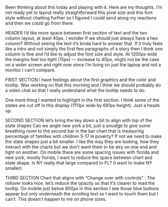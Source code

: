 Been thinking about this today and playing with it. Here are my thoughts. I’m not ready yet to layout really straightforward this pixel size and this font style without chatting further so I figured I could send along my reactions and then we could go from there.

HEADER
I’d like more space between first section of text and the two column layout, at least 40px. I wonder if we should just always have a two column? Without seeing the text it’s kinda hard to answer that. If it truly feels like a intro and not simply the first few paragraphs of a story then I think one column is fine and I’d like to adjust the font size and style. 
At 1200px wide the margins feel too tight (15px) — increase to 40px, might not be the case on a wider screen and right now since I’m living on just the laptop and not a monitor I can’t compare.

FIRST SECTION
I have feelings about the first graphics and the color and tooltip. Was working on that this morning and I think we should probably do a video chat so that I really understand what the tooltip needs to do.

One more thing I wanted to highlight in the first section. I think some of the states are cut off in this display (1111px wide by 681px height). Just a heads up.


SECOND SECTION
let’s bring the key down a bit to align with top of the state shapes
Can we angle new york a bit, just a smudge to give some breathing room to the second bar in the bar chart that is measuring percentage of families with children 5-17 in poverty? If not we need to make the state shapes just a bit smaller. I like the way they are looking, how they interact with the charts but we don’t want them to be airy on one end and tight on another.
On mobile there are some spacing issues with florida and new york, mostly florida, I want to reduce the space between chart and state shape. Is NY really that large compared to FL? (I want to make NY smaller)

THIRD SECTION
Chart that aligns with “Change over with controls” :
The rollover looks nice. let’s reduce the opacity so that it’s clearer to read the tooltip.
On mobile just below 800px in this section I see those blue buttons appear but only underneath the scrolling text so I want to touch them but I can’t. This doesn’t happen to me on phone sizes.